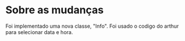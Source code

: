 # Sobre as mudanças
Foi implementado uma nova classe, "Info".
Foi usado o codigo do arthur para selecionar data e hora.
